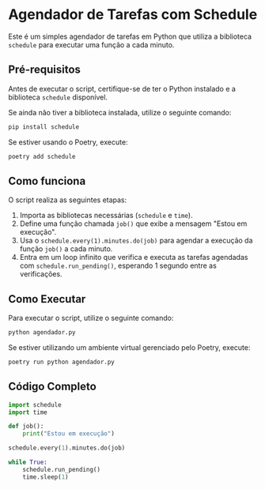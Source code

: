 # Agendador de Tarefas com Schedule

Este é um simples agendador de tarefas em Python que utiliza a biblioteca `schedule` para executar uma função a cada minuto.

## Pré-requisitos

Antes de executar o script, certifique-se de ter o Python instalado e a biblioteca `schedule` disponível.

Se ainda não tiver a biblioteca instalada, utilize o seguinte comando:

```bash
pip install schedule
```

Se estiver usando o Poetry, execute:

```bash
poetry add schedule
```

## Como funciona

O script realiza as seguintes etapas:

1. Importa as bibliotecas necessárias (`schedule` e `time`).
2. Define uma função chamada `job()` que exibe a mensagem "Estou em execução".
3. Usa o `schedule.every(1).minutes.do(job)` para agendar a execução da função `job()` a cada minuto.
4. Entra em um loop infinito que verifica e executa as tarefas agendadas com `schedule.run_pending()`, esperando 1 segundo entre as verificações.

## Como Executar

Para executar o script, utilize o seguinte comando:

```bash
python agendador.py
```

Se estiver utilizando um ambiente virtual gerenciado pelo Poetry, execute:

```bash
poetry run python agendador.py
```

## Código Completo

```python
import schedule
import time

def job():
    print("Estou em execução")

schedule.every(1).minutes.do(job)

while True:
    schedule.run_pending()
    time.sleep(1)
```



